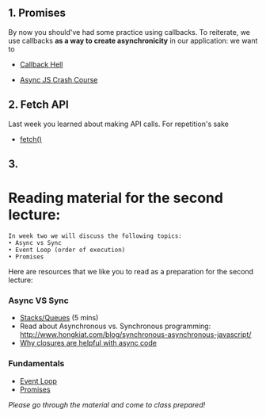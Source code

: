 ## 1. Promises

By now you should've had some practice using callbacks. To reiterate, we use callbacks **as a way to create asynchronicity** in our application: we want to

- [Callback Hell](http://callbackhell.com/)

- [Async JS Crash Course](https://www.youtube.com/watch?v=PoRJizFvM7s)

## 2. Fetch API

Last week you learned about making API calls. For repetition's sake

- [fetch()](https://www.youtube.com/watch?v=tc8DU14qX6I)

## 3.

# Reading material for the second lecture:

```
In week two we will discuss the following topics:
• Async vs Sync
• Event Loop (order of execution)
• Promises
```

Here are resources that we like you to read as a preparation for the second lecture:

### Async VS Sync

- [Stacks/Queues](https://www.youtube.com/watch?v=wjI1WNcIntg) (5 mins)
- Read about Asynchronous vs. Synchronous programming: http://www.hongkiat.com/blog/synchronous-asynchronous-javascript/
- [Why closures are helpful with async code](http://stackoverflow.com/questions/13343340/calling-an-asynchronous-function-within-a-for-loop-in-javascript)

### Fundamentals

- [Event Loop](../../../../fundamentals/blob/master/fundamentals/event_loop.md)
- [Promises](../../../../fundamentals/blob/master/fundamentals/promises.md)

_Please go through the material and come to class prepared!_

